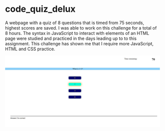 # code_quiz_delux
A webpage with a quiz of 8 questions that is timed from 75 seconds, highest scores are saved.
I was able to work on this challenge for a total of 8 hours.
The syntax in JavaScript to interact with elements of an HTML page were studied and practiced in the days leading up to to this assignment.
This challenge has shown me that I require more JavaScript, HTML and CSS practice.

![A screen shot of the partially functioning website code quiz delux](https://github.com/SidneyBasa/code_quiz_delux/blob/main/screenshot.jpg?raw=true)
